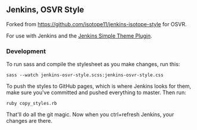 ## Jenkins, OSVR Style
Forked from <https://github.com/isotope11/jenkins-isotope-style> for OSVR.

For use with Jenkins and the [Jenkins Simple Theme Plugin][simple_theme].

### Development
To run sass and compile the stylesheet as you make changes, run this:

    sass --watch jenkins-osvr-style.scss:jenkins-osvr-style.css

To push the styles to GitHub pages, which is where Jenkins looks for them, make
sure you've committed and pushed everything to master.  Then run:

    ruby copy_styles.rb

That'll do all the git magic.  Now when you ctrl+refresh Jenkins, your changes
are there.

[sass]: http://sass-lang.com/
[simple_theme]: https://wiki.jenkins-ci.org/display/JENKINS/Simple+Theme+Plugin
